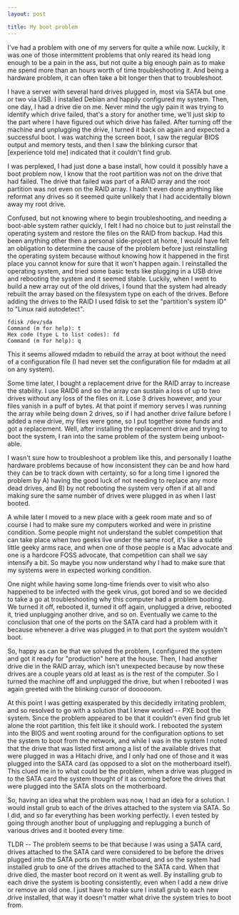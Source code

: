 ```yaml
---  
layout: post  

title: My boot problem
---  
```


I've had a problem with one of my servers for quite a while now.  Luckily, it was one of those intermittent problems that only reared its head long enough to be a pain in the ass, but not quite a big enough pain as to make me spend more than an hours worth of time troubleshooting it.  And being a hardware problem, it can often take a bit longer then that to troubleshoot.

I have a server with several hard drives plugged in, most via SATA but one or two via USB. I installed Debian and happily configured my system.  Then, one day, I had a drive die on me.  Never mind the ugly pain it was trying to identify which drive failed, that's a story for another time, we'll just skip to the part where I have figured out which drive has failed. After turning off the machine and unplugging the drive, I turned it back on again and expected a successful boot. I was watching the screen boot, I saw the regular BIOS output and memory tests, and then I saw the blinking cursor that [experience told me] indicated that it couldn't find grub.

I was perplexed, I had just done a base install, how could it possibly have a boot problem now, I know that the root partition was not on the drive that had failed. The drive that failed was part of a RAID array and the root partition was not even on the RAID array. I hadn't even done anything like reformat any drives so it seemed quite unlikely that I had accidentally blown away my root drive.

Confused, but not knowing where to begin troubleshooting, and needing a boot-able system rather quickly, I felt I had no choice but to just reinstall the operating system and restore the files on the RAID from backup. Had this been anything other then a personal side-project at home, I would have felt an obligation to determine the cause of the problem before just reinstalling the operating system because without knowing how it happened in the first place you cannot know for sure that it won't happen again. I reinstalled the operating system, and tried some basic tests like plugging in a USB drive and rebooting the system and it seemed stable. Luckily, when I went to build a new array out of the old drives, I found that the system had already rebuilt the array based on the filesystem type on each of the drives. Before adding the drives to the RAID I used fdisk to set the "partition's system ID" to "Linux raid autodetect".

    fdisk /dev/sda
    Command (m for help): t
    Hex code (type L to list codes): fd
    Command (m for help): q

This it seems allowed mdadm to rebuild the array at boot without the need of a configuration file (I had never set the configuration file for mdadm at all on any system).

Some time later, I bought a replacement drive for the RAID array to increase the stability.  I use RAID6 and so the array can sustain a loss of up to two drives without any loss of the files on it. Lose 3 drives however, and your files vanish in a puff of bytes. At that point if memory serves I was running the array while being down 2 drives, so if I had another drive failure before I added a new drive, my files were gone, so I put together some funds and got a replacement.  Well, after installing the replacement drive and trying to boot the system, I ran into the same problem of the system being unboot-able.

I wasn't sure how to troubleshoot a problem like this, and personally I loathe hardware problems because of how inconsistent they can be and how hard they can be to track down with certainty, so for a long time I ignored the problem by A) having the good luck of not needing to replace any more dead drives, and B) by not rebooting the system very often if at all and making sure the same number of drives were plugged in as when I last booted.

A while later I moved to a new place with a geek room mate and so of course I had to make sure my computers worked and were in pristine condition. Some people might not understand the sublet competition that can take place when two geeks live under the same roof, it's like a subtle little geeky arms race, and when one of those people is a Mac advocate and one is a hardcore FOSS advocate, that competition can shall we say intensify a bit. So maybe you now understand why I had to make sure that my systems were in expected working condition.

One night while having some long-time friends over to visit who also happened to be infected with the geek virus, got bored and so we decided to take a go at troubleshooting why this computer had a problem booting. We turned it off, rebooted it, turned it off again, unplugged a drive, rebooted it, tried unplugging another drive, and so on. Eventually we came to the conclusion that one of the ports on the SATA card had a problem with it because whenever a drive was plugged in to that port the system wouldn't boot.  

So, happy as can be that we solved the problem, I configured the system and got it ready for "production" here at the house. Then, I had another drive die in the RAID array, which isn't unexpected because by now these drives are a couple years old at least as is the rest of the computer. So I turned the machine off and unplugged the drive, but when I rebooted I was again greeted with the blinking cursor of doooooom. 

At this point I was getting exasperated by this decidedly irritating problem, and so resolved to go with a solution that I knew worked -- PXE boot the system. Since the problem appeared to be that it couldn't even find grub let alone the root partition, this felt like it should work. I rebooted the system into the BIOS and went rooting around for the configuration options to set the system to boot from the network, and while I was in the system I noted that the drive that was listed first among a list of the available drives that were plugged in was a Hitachi drive, and I only had one of those and it was plugged into the SATA card (as opposed to a slot on the motherboard itself). This clued me in to what could be the problem, when a drive was plugged in to the SATA card the system thought of it as coming before the drives that were plugged into the SATA slots on the motherboard. 

So, having an idea what the problem was now, I had an idea for a solution.  I would install grub to each of the drives attached to the system via SATA. So I did, and so far everything has been working perfectly.  I even tested by going through another bout of unplugging and replugging a bunch of various drives and it booted every time.  

TLDR -- The problem seems to be that because I was using a SATA card, drives attached to the SATA card were considered to be before the drives plugged into the SATA ports on the motherboard, and so the system had installed grub to one of the drives attached to the SATA card.  When that drive died, the master boot record on it went as well. By installing grub to each drive the system is booting consistently, even when I add a new drive or remove an old one. I just have to make sure I install grub to each new drive installed, that way it doesn't matter what drive the system tries to boot from.

